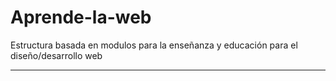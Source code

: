 # Aprende-la-web

Estructura basada en modulos para la enseñanza y educación para el diseño/desarrollo web

-----------------------